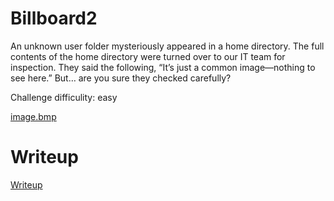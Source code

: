 #  Billboard2

An unknown user folder mysteriously appeared in a home directory. The full contents of the home directory were turned over to our IT team for inspection. They said the following, “It’s just a common image—nothing to see here.” But… are you sure they checked carefully?

Challenge difficulity: easy

[image.bmp](files/image.zip)

# Writeup

[Writeup](WRITEUP.md)
